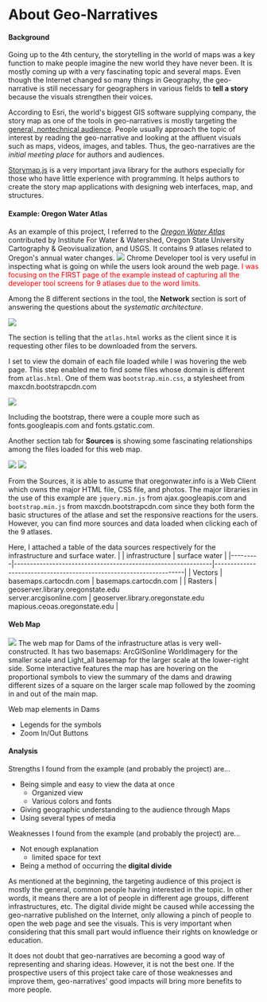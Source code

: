 # About Geo-Narratives

#### Background
Going up to the 4th century, the storytelling in the world of maps was a key function to make people imagine the new world they have never been. It is mostly coming up with a very fascinating topic and several maps. Even though the Internet changed so many things in Geography, the geo-narrative is still necessary for geographers in various fields to **tell a story** because the visuals strengthen their voices.

According to Esri, the world's biggest GIS software supplying company, the story map as one of the tools in geo-narratives is mostly targeting the <span style="text-decoration: underline">general, nontechnical audience</span>. People usually approach the topic of interest by reading the geo-narrative and looking at the affluent visuals such as maps, videos, images, and tables. Thus, the geo-narratives are the *initial meeting place* for authors and audiences.

<span style="text-decoration: underline">Storymap.js</span> is a very important java library for the authors especially for those who have little experience with programming. It helps authors to create the story map applications with designing web interfaces, map, and structures.

#### Example: Oregon Water Atlas
As an example of this project, I referred to the <a href="http://oregonwater.info/atlas.html">*Oregon Water Atlas*</a> contributed by Institute For Water & Watershed, Oregon State University Cartography & Geovisualization, and USGS. It contains 9 atlases related to Oregon's annual water changes.
![](img/screenshot_oregon.JPG)
Chrome Developer tool is very useful in inspecting what is going on while the users look around the web page. <span style="color: red">I was focusing on the FIRST page of the example instead of capturing all the developer tool screens for 9 atlases due to the word limits.</span>

Among the 8 different sections in the tool, the **Network** section is sort of answering the questions about the *systematic architecture*.

![](img/screenshot_network.JPG)

The section is telling that the `atlas.html` works as the client since it is requesting other files to be downloaded from the servers.

I set to view the domain of each file loaded while I was hovering the web page. This step enabled me to find some files whose domain is different from `atlas.html`. One of them was `bootstrap.min.css`, a stylesheet from maxcdn.bootstrapcdn.com

![](img/screenshot_bootstrap.JPG)

Including the bootstrap, there were a couple more such as fonts.googleapis.com and fonts.gstatic.com.

Another section tab for **Sources** is showing some fascinating relationships among the files loaded for this web map.

![](img/screenshot_sources.JPG)
![](img/screenshot_sources2.JPG)

From the Sources, it is able to assume that oregonwater.info is a Web Client which owns the major HTML file, CSS file, and photos. The major libraries in the use of this example are `jquery.min.js` from ajax.googleapis.com and `bootstrap.min.js` from maxcdn.bootstrapcdn.com since they both form the basic structures of the atlase and set the responsive reactions for the users. However, you can find more sources and data loaded when clicking each of the 9 atlases.

Here, I attached a table of the data sources respectively for the infrastructure and surface water.
|         | infrastructure                                               | surface water                                                      |
|---------|--------------------------------------------------------------|--------------------------------------------------------------------|
| Vectors | basemaps.cartocdn.com                                        | basemaps.cartocdn.com                                              |
| Rasters | geoserver.library.oregonstate.edu<br>server.arcgisonline.com | geoserver.library.oregonstate.edu<br>mapious.ceoas.oregonstate.edu |

#### Web Map
![](img/dams.jpg)
The web map for Dams of the infrastructure atlas is very well-constructed. It has two basemaps: ArcGISonline WorldImagery for the smaller scale and Light_all basemap for the larger scale at the lower-right side. Some interactive features the map has are hovering on the proportional symbols to view the summary of the dams and drawing different sizes of a square on the larger scale map followed by the zooming in and out of the main map.

Web map elements in Dams
- Legends for the symbols
- Zoom In/Out Buttons

#### Analysis
Strengths I found from the example (and probably the project) are...
- Being simple and easy to view the data at once
  - Organized view
  - Various colors and fonts
- Giving geographic understanding to the audience through Maps
- Using several types of media

Weaknesses I found from the example (and probably the project) are...
- Not enough explanation
  - limited space for text
- Being a method of occurring the **digital divide**

As mentioned at the beginning, the targeting audience of this project is mostly the general, common people having interested in the topic. In other words, it means there are a lot of people in different age groups, different infrastructures, etc. The digital divide might be caused while accessing the geo-narrative published on the Internet, only allowing a pinch of people to open the web page and see the visuals. This is very important when considering that this small part would influence their rights on knowledge or education.

It does not doubt that geo-narratives are becoming a good way of representing and sharing ideas. However, it is not the best one. If the prospective users of this project take care of those weaknesses and improve them, geo-narratives' good impacts will bring more benefits to more people.
